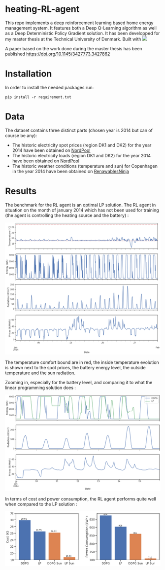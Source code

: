 # heating-RL-agent


This repo implements a deep reinforcement learning based home energy management system. It features both a Deep Q-Learning algorithm as well as a Deep Deterministic Policy Gradient solution.
It has been developped for my master thesis at the Technical University of Denmark.
Built with ![](https://www.vectorlogo.zone/logos/pytorch/pytorch-icon.svg.png)

A paper based on the work done during the master thesis has been published https://doi.org/10.1145/3427773.3427862


# Installation

In order to install the needed packages run:
```
pip install -r requirement.txt
```



# Data
The dataset contains three distinct parts (chosen year is 2014 but can of course be any):
* The historic electricity spot prices (region DK1 and DK2) for the year 2014 have been obtained on [NordPool](https://www.nordpoolgroup.com)
* The historic electricity loads (region DK1 and DK2) for the year 2014 have been obtained on [NordPool](https://www.nordpoolgroup.com)
* The historic weather conditions (temperature and sun) for Copenhagen in the year 2014 have been obtained on [RenawablesNinja](https://www.renewables.ninja/)

# Results

The benchmark for the RL agent is an optimal LP solution.
The RL agent in situation on the month of january 2014 which has not been used for training (the agent is controlling the heating source and the battery) :

![](/images/DDPG_storage_eval.png)

The temperature comfort bound are in red, the inside temperature evolution is shown next to the spot prices, the battery energy level, the outside temperature and the sun radiation.

Zooming in, especially for the battery level, and comparing it to what the linear programming solution does :

![](/images/DDPG_storage_power_zoom_profile.png)

In terms of cost and power consumption, the RL agent performs quite well when compared to the LP solution :

![](/images/comparing_ddpg_vs_lp.png)